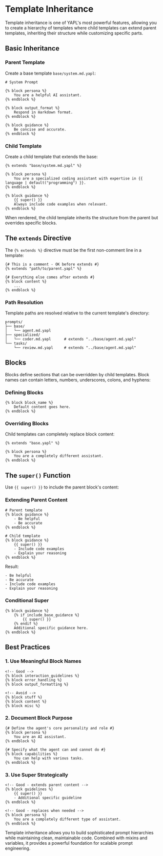 # Template Inheritance

Template inheritance is one of YAPL's most powerful features, allowing you to create a hierarchy of templates where child templates can extend parent templates, inheriting their structure while customizing specific parts.

## Basic Inheritance

### Parent Template

Create a base template `base/system.md.yapl`:

```yapl
# System Prompt

{% block persona %}
    You are a helpful AI assistant.
{% endblock %}

{% block output_format %}
    Respond in markdown format.
{% endblock %}

{% block guidance %}
    Be concise and accurate.
{% endblock %}
```

### Child Template

Create a child template that extends the base:

```yapl
{% extends "base/system.md.yapl" %}

{% block persona %}
    You are a specialized coding assistant with expertise in {{ language | default("programming") }}.
{% endblock %}

{% block guidance %}
    {{ super() }}
    Always include code examples when relevant.
{% endblock %}
```

When rendered, the child template inherits the structure from the parent but overrides specific blocks.

## The `extends` Directive

The `{% extends %}` directive must be the first non-comment line in a template:

```yapl
{# This is a comment - OK before extends #}
{% extends "path/to/parent.yapl" %}

{# Everything else comes after extends #}
{% block content %}
    ...
{% endblock %}
```

### Path Resolution

Template paths are resolved relative to the current template's directory:

```
prompts/
├── base/
│   └── agent.md.yapl
├── specialized/
│   └── coder.md.yapl      # extends "../base/agent.md.yapl"
└── tasks/
    └── review.md.yapl     # extends "../base/agent.md.yapl"
```

## Blocks

Blocks define sections that can be overridden by child templates. Block names can contain letters, numbers, underscores, colons, and hyphens:

### Defining Blocks

```yapl
{% block block_name %}
    Default content goes here.
{% endblock %}
```

### Overriding Blocks

Child templates can completely replace block content:

```yapl
{% extends "base.yapl" %}

{% block persona %}
    You are a completely different assistant.
{% endblock %}
```

## The `super()` Function

Use `{{ super() }}` to include the parent block's content:

### Extending Parent Content

```yapl
# Parent template
{% block guidance %}
    - Be helpful
    - Be accurate
{% endblock %}

# Child template
{% block guidance %}
    {{ super() }}
    - Include code examples
    - Explain your reasoning
{% endblock %}
```

Result:

```
- Be helpful
- Be accurate
- Include code examples
- Explain your reasoning
```

### Conditional Super

```yapl
{% block guidance %}
    {% if include_base_guidance %}
        {{ super() }}
    {% endif %}
    Additional specific guidance here.
{% endblock %}
```

## Best Practices

### 1. Use Meaningful Block Names

```yapl
<!-- Good -->
{% block interaction_guidelines %}
{% block error_handling %}
{% block output_formatting %}

<!-- Avoid -->
{% block stuff %}
{% block content %}
{% block misc %}
```

### 2. Document Block Purpose

```yapl
{# Define the agent's core personality and role #}
{% block persona %}
    You are an AI assistant.
{% endblock %}

{# Specify what the agent can and cannot do #}
{% block capabilities %}
    You can help with various tasks.
{% endblock %}
```

### 3. Use Super Strategically

```yapl
<!-- Good - extends parent content -->
{% block guidelines %}
    {{ super() }}
    - Additional specific guideline
{% endblock %}

<!-- Good - replaces when needed -->
{% block persona %}
    You are a completely different type of assistant.
{% endblock %}
```

Template inheritance allows you to build sophisticated prompt hierarchies while maintaining clean, maintainable code. Combined with mixins and variables, it provides a powerful foundation for scalable prompt engineering.
